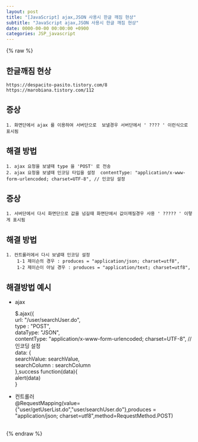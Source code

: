```yaml
---  
layout: post  
title: "[JavaScript] ajax,JSON 사용시 한글 깨짐 현상"  
subtitle: "JavaScript ajax,JSON 사용시 한글 깨짐 현상"  
date: 0000-00-00 00:00:00 +0900  
categories: JSP_javascript  
---  
```

{% raw %}  
## 한글깨짐 현상  
  
	https://despacito-pasito.tistory.com/8  
	https://marobiana.tistory.com/112  
## 증상  
  
	1. 화면단에서 ajax 를 이용하여 서버단으로  보낼경우 서버단에서 ' ???? ' 이런식으로 표시됨  
  
## 해결 방법  
  
	1. ajax 요청을 보낼때 type 을 'POST' 로 전송  
	2. ajax 요청을 보낼때 인코딩 타입을 설정  contentType: "application/x-www-form-urlencoded; charset=UTF-8", // 인코딩 설정  
  
## 증상  
	1. 서버단에서 다시 화면단으로 값을 넘길때 화면단에서 값이깨질경우 사용 ' ????? ' 이렇게 표시됨  
  
## 해결 방법  
  
	1. 컨트롤러에서 다시 보낼때 인코딩 설정  
		1-1 제이슨의 경우 : produces = "application/json; charset=utf8",  
		1-2 제이슨이 아닐 경우 : produces = "application/text; charset=utf8",  
  
## 해결방법 예시  
  
* ajax  
  
    $.ajax({  
        url: "/user/searchUser.do",  
        type : "POST",  
        dataType: "JSON",  
        contentType: "application/x-www-form-urlencoded; charset=UTF-8", // 인코딩 설정  
        data: {  
            searchValue: searchValue,  
            searchColumn : searchColumn  
        },success function(data){  
		alert(data)  
	}  
  
* 컨트롤러  
	@RequestMapping(value={"user/getUserList.do","user/searchUser.do"},produces = "application/json; charset=utf8",method=RequestMethod.POST)  
  
                                                                                                                                                                                                                                                                                                                                                                                                                                                                                                                                                                                                                                                                                                                                                                                                                                                                                                                                                                                                                               
{% endraw %}